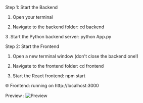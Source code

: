 Step 1: Start the Backend
1. Open your terminal

2. Navigate to the backend folder:
cd backend

3 .Start the Python backend server:
python App.py

Step 2: Start the Frontend
1. Open a new terminal window (don't close the backend one!)

2. Navigate to the frontend folder:
cd frontend

3. Start the React frontend:
npm start

🌐 Frontend: running on http://localhost:3000

Preview : 
![Preview](https://github.com/user-attachments/assets/01ed76aa-1210-4130-b4b4-308906541753)


